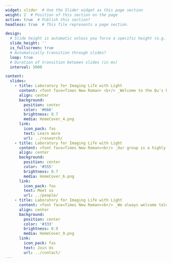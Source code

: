 ```yaml
---
widget: slider  # Use the Slider widget as this page section
weight: 2  # Position of this section on the page
active: true  # Publish this section?
headless: true  # This file represents a page section.

design:
  # Slide height is automatic unless you force a specific height (e.g. '400px')
  slide_height: ''
  is_fullscreen: true
  # Automatically transition through slides?
  loop: true
  # Duration of transition between slides (in ms)
  interval: 5000

content:
  slides:
    - title: Laboratory for Imaging Life with Light
      content: <font face=Times New Roman> <br/> _Welcome to the Qu's biophotonics research lab at HKUST! <br/> We develop next-generation optical imaging technology based on adaptive optics and nonlinear spectroscopy/microscopy for in vivo visualization of dynamical biological processes._</font> 
      align: center
      background:
        position: center
        color: '#666'
        brightness: 0.7
        media: HomeCover_4.png
      link:
        icon_pack: fas
        text: Learn more
        url: ../research/
    - title: Laboratory for Imaging Life with Light
      content: <font face=Times New Roman><br/> _Our group is a highly interdisciplinary research team devoted to developing advanced tools for fundamental and applied biomedical studies._</font> 
      align: center
      background:
        position: center
        color: '#555'
        brightness: 0.7
        media: HomeCover_6.png
      link:
        icon_pack: fas
        text: Meet us
        url: ../people/
    - title: Laboratory for Imaging Life with Light
      content: <font face=Times New Roman><br/> _We always welcome talented students from any related programs!_</font> 
      align: center
      background:
        position: center
        color: '#333'
        brightness: 0.9
        media: HomeCover_9.png
      link:
        icon_pack: fas
        text: Join Us
        url: ../contact/
---
```

